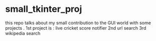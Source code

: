 # small_tkinter_proj
this repo talks about my small contribution to the GUI world with some projects .
1st project is : live cricket score notifier
2nd url search
3rd wikipedia search
